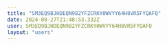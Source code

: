 ```yaml
---
title: "SM3EQ9BJHDEQN982YFZCRKY0WVYY64H8VR5FYQAFQ"
date: 2024-08-27T21:48:53.332Z
user: SM3EQ9BJHDEQN982YFZCRKY0WVYY64H8VR5FYQAFQ
layout: "users"
---
```

    